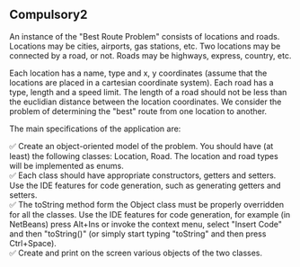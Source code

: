 ## Compulsory2
An instance of the "Best Route Problem" consists of locations and roads. Locations may be cities, airports, gas stations, etc.
Two locations may be connected by a road, or not. Roads may be highways, express, country, etc.

Each location has a name, type and x, y coordinates (assume that the locations are placed in a cartesian coordinate system).
Each road has a type, length and a speed limit. The length of a road should not be less than the euclidian distance between the location coordinates.
We consider the problem of determining the "best" route from one location to another.

The main specifications of the application are:

:white_check_mark: Create an object-oriented model of the problem. You should have (at least) the following classes: Location, Road.
The location and road types will be implemented as enums.  
:white_check_mark: Each class should have appropriate constructors, getters and setters.
Use the IDE features for code generation, such as generating getters and setters.  
:white_check_mark: The toString method form the Object class must be properly overridden for all the classes.
Use the IDE features for code generation, for example (in NetBeans) press Alt+Ins or invoke the context menu, select "Insert Code" and then "toString()" (or simply start typing "toString" and then press Ctrl+Space).  
:white_check_mark: Create and print on the screen various objects of the two classes.
